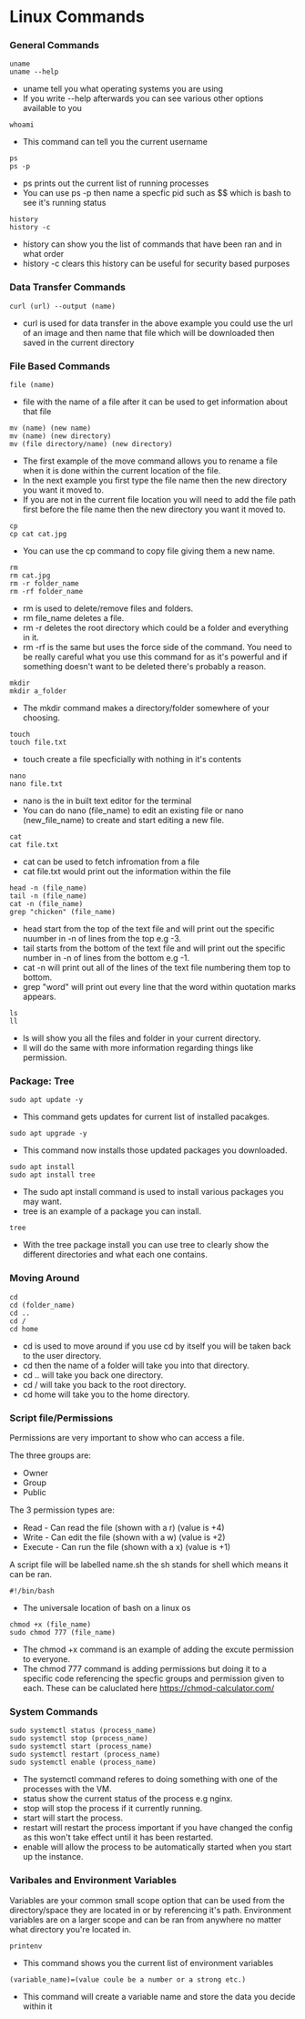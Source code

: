 # Linux Commands

### General Commands

```
uname
uname --help
```
* uname tell you what operating systems you are using
* If you write --help afterwards you can see various other options available to you

```
whoami
```
* This command can tell you the current username

```
ps
ps -p
```
* ps prints out the current list of running processes
* You can use ps -p then name a specfic pid such as $$ which is bash to see it's running status

```
history
history -c
```
* history can show you the list of commands that have been ran and in what order
* history -c clears this history can be useful for security based purposes

### Data Transfer Commands

```
curl (url) --output (name)
```
* curl is used for data transfer in the above example you could use the url of an image and then name that file which will be downloaded then saved in the current directory

### File Based Commands

```
file (name)
```
* file with the name of a file after it can be used to get information about that file

```
mv (name) (new name)
mv (name) (new directory)
mv (file directory/name) (new directory)
```
* The first example of the move command allows you to rename a file when it is done within the current location of the file.
* In the next example you first type the file name then the new directory you want it moved to.
* If you are not in the current file location you will need to add the file path first before the file name then the new directory you want it moved to.

```
cp
cp cat cat.jpg
```
* You can use the cp command to copy file giving them a new name.

```
rm
rm cat.jpg
rm -r folder_name
rm -rf folder_name
```
* rm is used to delete/remove files and folders.
* rm file_name deletes a file.
* rm -r deletes the root directory which could be a folder and everything in it.
* rm -rf is the same but uses the force side of the command. You need to be really careful what you use this command for as it's powerful and if something doesn't want to be deleted there's probably a reason.

```
mkdir
mkdir a_folder
```
* The mkdir command makes a directory/folder somewhere of your choosing.

```
touch
touch file.txt
```
* touch create a file specficially with nothing in it's contents

```
nano
nano file.txt
```
* nano is the in built text editor for the terminal
* You can do nano (file_name) to edit an existing file or nano (new_file_name) to create and start editing a new file.

```
cat
cat file.txt
```
* cat can be used to fetch infromation from a file
* cat file.txt would print out the information within the file

```
head -n (file_name)
tail -n (file_name)
cat -n (file_name)
grep "chicken" (file_name)
```
* head start from the top of the text file and will print out the specific nuumber in -n of lines from the top e.g -3.
* tail starts from the bottom of the text file and will print out the specific number in -n of lines from the bottom e.g -1.
* cat -n will print out all of the lines of the text file numbering them top to bottom.
* grep "word" will print out every line that the word within quotation marks appears.

```
ls
ll
```
* ls will show you all the files and folder in your current directory.
* ll will do the same with more information regarding things like permission.

### Package: Tree

```
sudo apt update -y
```
* This command gets updates for current list of installed pacakges.

```
sudo apt upgrade -y
```
* This command now installs those updated packages you downloaded.

```
sudo apt install
sudo apt install tree
```
* The sudo apt install command is used to install various packages you may want.
* tree is an example of a package you can install.

```
tree
```
* With the tree package install you can use tree to clearly show the different directories and what each one contains.

### Moving Around

```
cd
cd (folder_name)
cd ..
cd /
cd home
```
* cd is used to move around if you use cd by itself you will be taken back to the user directory.
* cd then the name of a folder will take you into that directory.
* cd .. will take you back one directory.
* cd / will take you back to the root directory.
* cd home will take you to the home directory.

### Script file/Permissions

Permissions are very important to show who can access a file.

The three groups are:
* Owner
* Group
* Public

The 3 permission types are:
* Read - Can read the file (shown with a r) (value is +4)
* Write - Can edit the file (shown with a w) (value is +2)
* Execute - Can run the file (shown with a x) (value is +1)

A script file will be labelled name.sh the sh stands for shell which means it can be ran.

```
#!/bin/bash
```
* The universale location of bash on a linux os

```
chmod +x (file_name)
sudo chmod 777 (file_name)
```

* The chmod +x command is an example of adding the excute permission to everyone.
* The chmod 777 command is adding permissions but doing it to a specific code referencing the specfic groups and permission given to each. These can be caluclated here https://chmod-calculator.com/

### System Commands

```
sudo systemctl status (process_name)
sudo systemctl stop (process_name)
sudo systemctl start (process_name)
sudo systemctl restart (process_name)
sudo systemctl enable (process_name)
```
* The systemctl command referes to doing something with one of the processes with the VM.
* status show the current status of the process e.g nginx.
* stop will stop the process if it currently running.
* start will start the process.
* restart will restart the process important if you have changed the config as this won't take effect until it has been restarted.
* enable will allow the process to be automatically started when you start up the instance.

### Varibales and Environment Variables

Variables are your common small scope option that can be used from the directory/space they are located in or by referencing it's path.
Environment variables are on a larger scope and can be ran from anywhere no matter what directory you're located in.

```
printenv
```
* This command shows you the current list of environment variables

```
(variable_name)=(value coule be a number or a strong etc.)
```
* This command will create a variable name and store the data you decide within it


